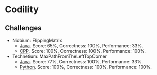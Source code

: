 # Codility

## Challenges
- Niobium: FlippingMatrix
  - [Java](challenges/niobium.java). Score: 65%, Correctness: 100%, Performance: 33%.
  - [CPP](challenges/niobium.cpp). Score: 100%, Correctness: 100%, Performance: 100%.
- Technetium: MaxPathFromTheLeftTopCorner
  - [Java](challenges/technetium.java). Score: 77%, Correctness: 100%, Performance: 33%.
  - [Python](challenges/technetium.py). Score: 100%, Correctness: 100%, Performance: 100%.
  
  
